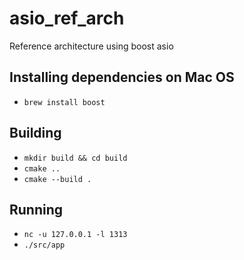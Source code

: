 # asio_ref_arch
Reference architecture using boost asio

Installing dependencies on Mac OS
---

- `brew install boost`

Building
---

- `mkdir build && cd build`
- `cmake ..`
- `cmake --build .`


Running
----

- `nc -u 127.0.0.1 -l 1313`
- `./src/app`